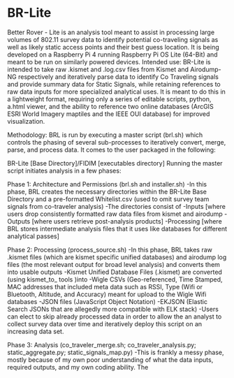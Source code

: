 # BR-Lite
Better Rover - Lite is an analysis tool meant to assist in processing large volumes of 802.11 survey data to identify potential co-traveling signals as well as likely static access points and their best guess location. It is being developed on a Raspberry Pi 4 running Raspberry Pi OS Lite (64-Bit) and meant to be run on similarly powered devices.
Intended use: BR-Lite is intended to take raw .kismet and .log.csv files from Kismet and Airodump-NG respectively and iteratively parse data to identify Co Traveling signals and provide summary data for Static Signals, while retaining references to raw data inputs for more specialized analytical uses. It is meant to do this in a lightweight format, requiring only a series of editable scripts, python, a.html viewer, and the ability to reference two online databases (ArcGIS ESRI World Imagery maptiles and the IEEE OUI database) for improved visualization. 


Methodology: BRL is run by executing a master script (brl.sh) which controls the phasing of several sub-processes to iteratively convert, merge, parse, and process data. It comes to the user packaged in the following:

BR-Lite [Base Directory]/FIDIM [executables directory]
Running the master script initiates analysis in a few phases:

Phase 1: Architecture and Permissions (brl.sh and installer.sh)
-In this phase, BRL creates the necessary directories within the BR-Lite Base Directory and a pre-formatted Whitelist.csv (used to omit survey team signals from co-traveler analysis)
-The directories consist of 
    -Inputs [where users drop consistently formatted raw data files from kismet and airodump
    -Outputs [where users retrieve post-analysis products]
    -Processing [where BRL stores intermediate analysis files that it uses like databases for different analytical passes]

Phase 2: Processing (process_source.sh)
-In this phase, BRL takes raw .kismet files (which are kismet specific unified databases) and airodump log files (the most relevant output for broad level analysis) and converts them into usable outputs
      -Kismet Unified Database Files (.kismet) are converted (using kismet_to_<output> tools )into
          -Wigle CSVs (Geo-referenced, Time Stamped, MAC addresses that included meta data such as RSSI, Type (Wifi or Bluetooth, Altitude, and Accuracy) meant for upload to the Wigle Wifi databases
          -JSON files (JavaScript Object Notation)
          -EKJSON (Elastic Search JSONs that are allegedly more compatible with ELK stack)
-Users can elect to skip already processed data in order to allow the an analyst to collect survey data over time and iteratively deploy this script on an increasing data set. 

Phase 3: Analysis (co_traveler_merge.sh; co_traveler_analysis.py; static_aggregate.py; static_signals_map.py)
-This is frankly a messy phase, mostly because of my own poor understanding of what the data inputs, required outputs, and my own coding ability. The
